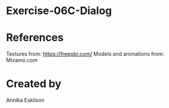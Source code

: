 # Exercise-06C-Dialog

# References

Textures from: https://freepbr.com/
Models and animations from: Mixamo.com

# Created by 
Annika Eskilson
